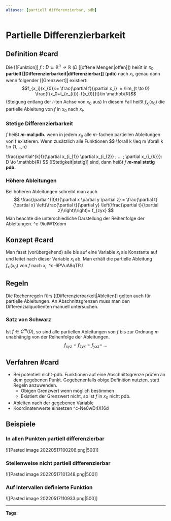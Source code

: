 ```yaml
---
aliases: [partiell differenzierbar, pdb]
---
```


# Partielle Differenzierbarkeit
## Definition #card
Die [[Funktion]] $f: D \subseteq \mathbb{R}^{n}\to \mathbb{R}$ ($D$ [[offene Mengen|offen]]) heißt in $x_0$ **partiell [[Differenzierbarkeit|differenzierbar]]** (**pdb**) nach $x_i$, genau dann wenn folgender [[Grenzwert]] existiert:
$$f_{x_i}(x_{0}):= \frac{\partial f}{\partial x_i} := \lim_{t \to 0} \frac{f(x_0+t_{e_{i})}-f(x_0)}{t}\in \mathbb{R}$$
(Steigung entlang der $i$-ten Achse von $x_0$ aus)
In diesem Fall heißt $f_{x_i}(x_0)$ die partielle Ableitung von $f$ in $x_0$ nach $x_i$.

### Stetige Differenzierbarkeit
$f$ heißt **$m$-mal pdb.** wenn in jedem $x_0$ alle $m$-fachen partiellen Ableitungen von f existieren. Wenn zusätzlich alle Funktionen
$$
\forall k \leq m \forall k \in \{1,...,n\}

\frac{\partial^{k}f}{\partial x_{i_{1}} \partial x_{i_{2}} \; ... \; \partial x_{i_{k}}}: D \to \mathbb{R}
$$
[[Stetigkeit|stetig]] sind, dann heißt $f$ **$m$-mal stetig pdb.**

### Höhere Ableitungen
Bei höheren Ableitungen schreibt man auch
$$
\frac{\partial^{3}t}{\partial x \partial y \partial z} = \frac{\partial t}{\partial x} \left(\frac{\partial t}{\partial y} \left(\frac{\partial t}{\partial z}\right)\right)= f_{zyx}
$$
Man beachte die unterschiedliche Darstellung der Reihenfolge der Ableitungen.
^c-9iuIW1Xdom

## Konzept #card
Man fasst (vorübergehend) alle bis auf eine Variable $x_i$ als Konstante auf und leitet nach dieser Variable $x_i$ ab. Man erhält die partielle Ableitung $f_{x_i}(x_0)$ von $f$ nach $x_i$.
^c-6PVuA8qTPJ

## Regeln
Die Rechenregeln fürs [[Differenzierbarkeit|Ableiten]] gelten auch für partielle Ableitungen. An Abschnittsgrenzen muss man den Differenzialquotienten manuell untersuchen.

### Satz von Schwarz
Ist $f \in C^m(D)$, so sind alle partiellen Ableitungen von $f$ bis zur Ordnung $m$ unabhängig von der Reihenfolge der Ableitungen.
$$
f_{xyz} = f_{zyx} = f_{yxz} = \; ...
$$

## Verfahren #card
- Bei potentiell nicht-pdb. Funktionen auf eine Abschnittsgrenze prüfen an dem gegebenen Punkt. Gegebenenfalls obige Definition nutzten, statt Regeln anzuwenden.
    - Obigen Grenzwert wenn möglich bestimmen
    - Existiert der Grenzwert nicht, so ist $f$ in $x_0$ nicht pdb.
- Ableiten nach der gegebenen Variable
- Koordinatenwerte einsetzen
^c-Ne0wD4X16d

## Beispiele
### In allen Punkten partiell differenzierbar
![[Pasted image 20220517100206.png|500]]

### Stellenweise nicht partiell differenzierbar
![[Pasted image 20220517101348.png|500]]

### Auf Intervallen definierte Funktion
![[Pasted image 20220517110933.png|500]]

---
**Tags**: 